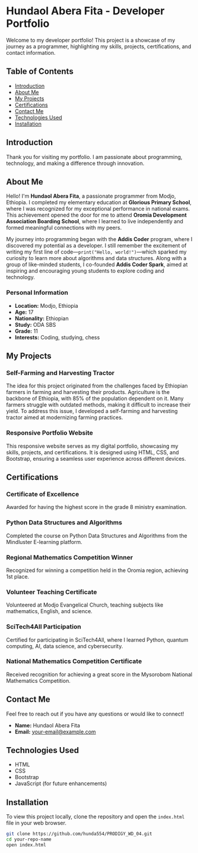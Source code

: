 # Hundaol Abera Fita - Developer Portfolio

Welcome to my developer portfolio! This project is a showcase of my journey as a programmer, highlighting my skills, projects, certifications, and contact information.

## Table of Contents
- [Introduction](#introduction)
- [About Me](#about-me)
- [My Projects](#my-projects)
- [Certifications](#certifications)
- [Contact Me](#contact-me)
- [Technologies Used](#technologies-used)
- [Installation](#installation)

## Introduction

Thank you for visiting my portfolio. I am passionate about programming, technology, and making a difference through innovation.

## About Me

Hello! I'm **Hundaol Abera Fita**, a passionate programmer from Modjo, Ethiopia. I completed my elementary education at **Glorious Primary School**, where I was recognized for my exceptional performance in national exams. This achievement opened the door for me to attend **Oromia Development Association Boarding School**, where I learned to live independently and formed meaningful connections with my peers.

My journey into programming began with the **Addis Coder** program, where I discovered my potential as a developer. I still remember the excitement of writing my first line of code—`print("Hello, world!")`—which sparked my curiosity to learn more about algorithms and data structures. Along with a group of like-minded students, I co-founded **Addis Coder Spark**, aimed at inspiring and encouraging young students to explore coding and technology.

### Personal Information
- **Location:** Modjo, Ethiopia
- **Age:** 17
- **Nationality:** Ethiopian
- **Study:** ODA SBS
- **Grade:** 11
- **Interests:** Coding, studying, chess

## My Projects

### Self-Farming and Harvesting Tractor
The idea for this project originated from the challenges faced by Ethiopian farmers in farming and harvesting their products. Agriculture is the backbone of Ethiopia, with 85% of the population dependent on it. Many farmers struggle with outdated methods, making it difficult to increase their yield. To address this issue, I developed a self-farming and harvesting tractor aimed at modernizing farming practices.

### Responsive Portfolio Website
This responsive website serves as my digital portfolio, showcasing my skills, projects, and certifications. It is designed using HTML, CSS, and Bootstrap, ensuring a seamless user experience across different devices.

## Certifications

### Certificate of Excellence
Awarded for having the highest score in the grade 8 ministry examination.

### Python Data Structures and Algorithms
Completed the course on Python Data Structures and Algorithms from the Mindluster E-learning platform.

### Regional Mathematics Competition Winner
Recognized for winning a competition held in the Oromia region, achieving 1st place.

### Volunteer Teaching Certificate
Volunteered at Modjo Evangelical Church, teaching subjects like mathematics, English, and science.

### SciTech4All Participation
Certified for participating in SciTech4All, where I learned Python, quantum computing, AI, data science, and cybersecurity.

### National Mathematics Competition Certificate
Received recognition for achieving a great score in the Mysorobom National Mathematics Competition.

## Contact Me

Feel free to reach out if you have any questions or would like to connect!

- **Name:** Hundaol Abera Fita
- **Email:** [your-email@example.com](mailto:hundaolabera46@gmail.com)

## Technologies Used

- HTML
- CSS
- Bootstrap
- JavaScript (for future enhancements)

## Installation

To view this project locally, clone the repository and open the `index.html` file in your web browser.

```bash
git clone https://github.com/hunda554/PRODIGY_WD_04.git
cd your-repo-name
open index.html
